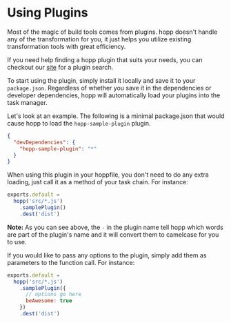 # Using Plugins

Most of the magic of build tools comes from plugins. hopp doesn't
handle any of the transformation for you, it just helps you utilize
existing transformation tools with great efficiency.

If you need help finding a hopp plugin that suits your needs, you
can checkout our [site](https://hoppjs.com/) for a plugin search.

To start using the plugin, simply install it locally and save it
to your `package.json`. Regardless of whether you save it in the
dependencies or developer dependencies, hopp will automatically
load your plugins into the task manager.

Let's look at an example. The following is a minimal package.json
that would cause hopp to load the `hopp-sample-plugin` plugin.

```json
{
  "devDependencies": {
    "hopp-sample-plugin": "*"
  }
}
```

When using this plugin in your hoppfile, you don't need to do
any extra loading, just call it as a method of your task chain.
For instance:

```javascript
exports.default =
  hopp('src/*.js')
    .samplePlugin()
    .dest('dist')
```

**Note:** As you can see above, the `-` in the plugin name tell
hopp which words are part of the plugin's name and it will convert
them to camelcase for you to use.

If you would like to pass any options to the plugin, simply add them
as parameters to the function call. For instance:

```javascript
exports.default =
  hopp('src/*.js')
    .samplePlugin({
      // options go here
      beAwesome: true
    })
    .dest('dist')
```